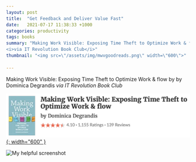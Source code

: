 ```yaml
---
layout: post
title:  "Get Feedback and Deliver Value Fast"
date:   2021-07-17 11:38:33 +1000
categories: productivity
tags: books
summary: "Making Work Visible: Exposing Time Theft to Optimize Work & flow by by Dominica Degrandis
<i>via IT Revolution Book Club</i>"
thumbnail: "<img src=\"/assets/img/mwvgoodreads.png\" width=\"600\">"

---
```


Making Work Visible: Exposing Time Theft to Optimize Work & flow by by Dominica Degrandis
_via IT Revolution Book Club_

[![Book][goodreads]{: width="600" }][source]

![My helpful screenshot][notes]

[notes]: /assets/img/Making_Work_Visible.png
[source]: https://www.goodreads.com/en/book/show/36458712
[goodreads]: /assets/img/mwvgoodreads.png
